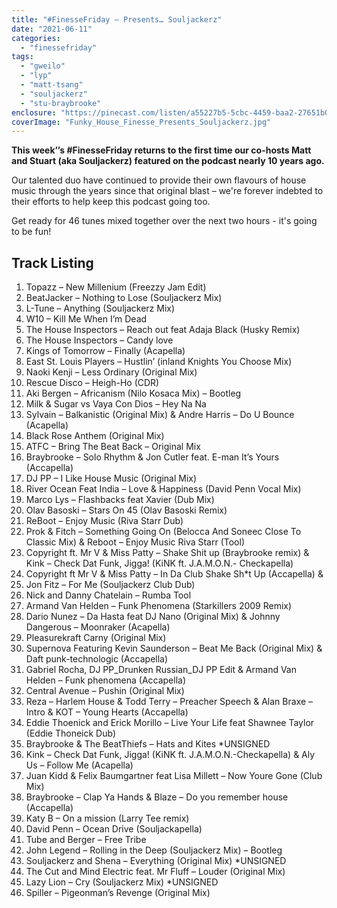 ```yaml
---
title: "#FinesseFriday – Presents… Souljackerz"
date: "2021-06-11"
categories: 
  - "finessefriday"
tags: 
  - "gweilo"
  - "lyp"
  - "matt-tsang"
  - "souljackerz"
  - "stu-braybrooke"
enclosure: "https://pinecast.com/listen/a55227b5-5cbc-4459-baa2-27651b04d850.mp3 113747760 audio/mpeg "
coverImage: "Funky_House_Finesse_Presents_Souljackerz.jpg"
---
```


**This week’’s #FinesseFriday returns to the first time our co-hosts Matt and Stuart (aka Souljackerz) featured on the podcast nearly 10 years ago.**

Our talented duo have continued to provide their own flavours of house music through the years since that original blast – we're forever indebted to their efforts to help keep this podcast going too.

Get ready for 46 tunes mixed together over the next two hours - it's going to be fun!

## Track Listing

1. Topazz – New Millenium (Freezzy Jam Edit)
2. BeatJacker – Nothing to Lose (Souljackerz Mix)
3. L-Tune – Anything (Souljackerz Mix)
4. W10 – Kill Me When I’m Dead
5. The House Inspectors – Reach out feat Adaja Black (Husky Remix)
6. The House Inspectors – Candy love
7. Kings of Tomorrow – Finally (Acapella)
8. East St. Louis Players – Hustlin’ (inland Knights You Choose Mix)
9. Naoki Kenji – Less Ordinary (Original Mix)
10. Rescue Disco – Heigh-Ho (CDR)
11. Aki Bergen – Africanism (Nilo Kosaca Mix) – Bootleg
12. Milk & Sugar vs Vaya Con Dios – Hey Na Na
13. Sylvain – Balkanistic (Original Mix) & Andre Harris – Do U Bounce (Acapella)
14. Black Rose Anthem (Original Mix)
15. ATFC – Bring The Beat Back – Original Mix
16. Braybrooke – Solo Rhythm & Jon Cutler feat. E-man It’s Yours (Accapella)
17. DJ PP – I Like House Music (Original Mix)
18. River Ocean Feat India – Love & Happiness (David Penn Vocal Mix)
19. Marco Lys – Flashbacks feat Xavier (Dub Mix)
20. Olav Basoski – Stars On 45 (Olav Basoski Remix)
21. ReBoot – Enjoy Music (Riva Starr Dub)
22. Prok & Fitch – Something Going On (Belocca And Soneec Close To Classic Mix) & Reboot – Enjoy Music Riva Starr (Tool)
23. Copyright ft. Mr V & Miss Patty – Shake Shit up (Braybrooke remix) & Kink – Check Dat Funk, Jigga! (KiNK ft. J.A.M.O.N.- Checkapella)
24. Copyright ft Mr V & Miss Patty – In Da Club Shake Sh\*t Up (Accapella) &
25. Jon Fitz – For Me (Souljackerz Club Dub)
26. Nick and Danny Chatelain – Rumba Tool
27. Armand Van Helden – Funk Phenomena (Starkillers 2009 Remix)
28. Dario Nunez – Da Hasta feat DJ Nano (Original Mix) & Johnny Dangerous – Moonraker (Acapella)
29. Pleasurekraft Carny (Original Mix)
30. Supernova Featuring Kevin Saunderson – Beat Me Back (Original Mix) & Daft punk-technologic (Accapella)
31. Gabriel Rocha, DJ PP\_Drunken Russian\_DJ PP Edit & Armand Van Helden – Funk phenomena (Accapella)
32. Central Avenue – Pushin (Original Mix)
33. Reza – Harlem House & Todd Terry – Preacher Speech & Alan Braxe – Intro & KOT – Young Hearts (Accapella)
34. Eddie Thoenick and Erick Morillo – Live Your Life feat Shawnee Taylor (Eddie Thoneick Dub)
35. Braybrooke & The BeatThiefs – Hats and Kites \*UNSIGNED
36. Kink – Check Dat Funk, Jigga! (KiNK ft. J.A.M.O.N.-Checkapella) & Aly Us – Follow Me (Acapella)
37. Juan Kidd & Felix Baumgartner feat Lisa Millett – Now Youre Gone (Club Mix)
38. Braybrooke – Clap Ya Hands & Blaze – Do you remember house (Accapella)
39. Katy B – On a mission (Larry Tee remix)
40. David Penn – Ocean Drive (Souljackapella)
41. Tube and Berger – Free Tribe
42. John Legend – Rolling in the Deep (Souljackerz Mix) – Bootleg
43. Souljackerz and Shena – Everything (Original Mix) \*UNSIGNED
44. The Cut and Mind Electric feat. Mr Fluff – Louder (Original Mix)
45. Lazy Lion – Cry (Souljackerz Mix) \*UNSIGNED
46. Spiller – Pigeonman’s Revenge (Original Mix)

